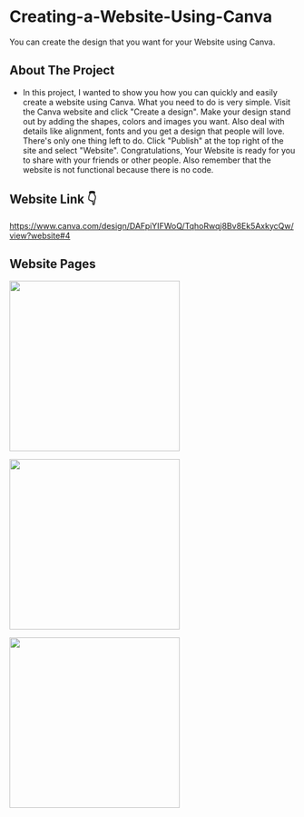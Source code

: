 # Creating-a-Website-Using-Canva

You can create the design that you want for your Website using Canva.

## About The Project

* In this project, I wanted to show you how you can quickly and easily create a website using Canva. 
What you need to do is very simple. Visit the Canva website and click "Create a design". 
Make your design stand out by adding the shapes, colors and images you want. 
Also deal with details like alignment, fonts and you get a design that people will love. 
There's only one thing left to do. Click "Publish" at the top right of the site and select "Website". 
Congratulations, Your Website is ready for you to share with your friends or other people. 
Also remember that the website is not functional because there is no code.

## Website Link 👇
https://www.canva.com/design/DAFpiYIFWoQ/TqhoRwqj8Bv8Ek5AxkycQw/view?website#4

## Website Pages
<img src="https://github.com/ysnhasan1/Creating-a-Website-Using-Canva/assets/102024926/b4b06e64-9bf9-4cf8-b858-0020a2823f97" height="300"><br />

<img src="https://github.com/ysnhasan1/Creating-a-Website-Using-Canva/assets/102024926/408dd007-d3af-4b3d-af16-85bbd0c77095" height="300"><br />

<img src="https://github.com/ysnhasan1/Creating-a-Website-Using-Canva/assets/102024926/1f45fe1d-7b62-4b0c-a38e-f5f46d89a161" height="300">
